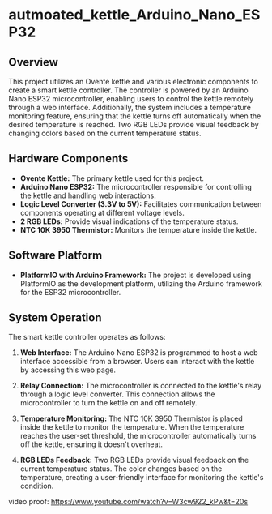 # autmoated_kettle_Arduino_Nano_ESP32


## Overview

This project utilizes an Ovente kettle and various electronic components to create a smart kettle controller. The controller is powered by an Arduino Nano ESP32 microcontroller, enabling users to control the kettle remotely through a web interface. Additionally, the system includes a temperature monitoring feature, ensuring that the kettle turns off automatically when the desired temperature is reached. Two RGB LEDs provide visual feedback by changing colors based on the current temperature status.

## Hardware Components

- **Ovente Kettle:** The primary kettle used for this project.
- **Arduino Nano ESP32:** The microcontroller responsible for controlling the kettle and handling web interactions.
- **Logic Level Converter (3.3V to 5V):** Facilitates communication between components operating at different voltage levels.
- **2 RGB LEDs:** Provide visual indications of the temperature status.
- **NTC 10K 3950 Thermistor:** Monitors the temperature inside the kettle.

## Software Platform

- **PlatformIO with Arduino Framework:** The project is developed using PlatformIO as the development platform, utilizing the Arduino framework for the ESP32 microcontroller.

## System Operation

The smart kettle controller operates as follows:

1. **Web Interface:** The Arduino Nano ESP32 is programmed to host a web interface accessible from a browser. Users can interact with the kettle by accessing this web page.

2. **Relay Connection:** The microcontroller is connected to the kettle's relay through a logic level converter. This connection allows the microcontroller to turn the kettle on and off remotely.

3. **Temperature Monitoring:** The NTC 10K 3950 Thermistor is placed inside the kettle to monitor the temperature. When the temperature reaches the user-set threshold, the microcontroller automatically turns off the kettle, ensuring it doesn't overheat.

4. **RGB LEDs Feedback:** Two RGB LEDs provide visual feedback on the current temperature status. The color changes based on the temperature, creating a user-friendly interface for monitoring the kettle's condition.

video proof: https://www.youtube.com/watch?v=W3cw922_kPw&t=20s
